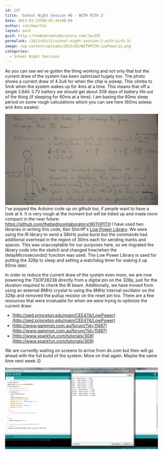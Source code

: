 ```yaml
---
id: 197
title: 'School Night Session #5 - WITH PITH 3'
date: 2013-03-21T00:05:26+00:00
author: catchmartin
layout: post
guid: http://thebedroomlaboratory.com/?p=197
permalink: /2013/03/21/school-night-session-5-with-pith-3/
image: /wp-content/uploads/2013/03/WITHPITH-LowPower11.png
categories:
  - School Night Sessions
---
```

As you can see we've gotten the thing working and not only that but the current draw of the system has been optimized hugely too. The photo shows a current draw of 4.3uA for when the chip is asleep. This climbs to 5mA when the system wakes up for 4ms at a time. This means that off a single 2.6Ah 3.7V battery we should get about 308 days of battery life out of the thing (if sleeping for 60ms at a time). I am basing the 60ms sleep period on some rough calculations which you can see here (60ms asleep and 4ms awake):

![WITH_PITH-HowLong](/wp-content/uploads/2013/03/WITH_PITH-HowLong-1024x610.png)I've popped the Arduino code up on github too, if people want to have a look at it. It is very rough at the moment but will be tidied up and made more compact in the near future: <a title="https://github.com/thebedroomlaboratory/WITHPITH" href="https://github.com/thebedroomlaboratory/WITHPITH" target="_blank">https://github.com/thebedroomlaboratory/WITHPITH</a> I have used two libraries in writing this code, Ken Shirriff's [Low Power Library](http://www.righto.com/2009/08/multi-protocol-infrared-remote-library.html). We were using the IR library to send a 38kHz pulse burst but the commands had additional overhead in the region of 30ms each for sending marks and spaces. This was unacceptable for our purposes here, so we migrated the library code into the sketch and changed how/when the delayMicroseconds() function was used. The Low Power Library is used for putting the 328p to sleep and setting a watchdog timer for waking it up 60ms later.

In order to reduce the current draw of the system even more, we are now powering the TSOP28238 directly from a digital pin on the 328p, just for the duration required to check the IR beam. Additionally, we have moved from using an external 8MHz crystal to using the 8MHz internal oscillator on the 328p and removed the pullup resistor on the reset pin too. There are a few resources that were invaluable for when we were trying to optimize the current draw:

  * [http://qed.princeton.edu/main/CEE474/LowPower](http://qed.princeton.edu/main/CEE474/LowPower)
  * [http://www.gammon.com.au/forum/?id=11497](http://www.gammon.com.au/forum/?id=11497)
  * [http://www.sparkfun.com/tutorials/309](http://www.sparkfun.com/tutorials/309)

We are currently waiting on screens to arrive from dx.com but then will go ahead with the full build of the system. More on that again. Maybe the same time next week 😉

![It's Alive](/wp-content/uploads/2013/03/Its-Alive-1024x546.png)